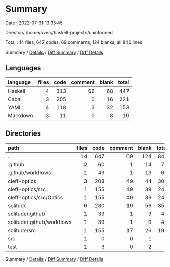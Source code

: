 # Summary

Date : 2022-07-31 13:35:45

Directory /home/avery/haskell-projects/uninformed

Total : 14 files,  647 codes, 69 comments, 124 blanks, all 840 lines

Summary / [Details](details.md) / [Diff Summary](diff.md) / [Diff Details](diff-details.md)

## Languages
| language | files | code | comment | blank | total |
| :--- | ---: | ---: | ---: | ---: | ---: |
| Haskell | 4 | 313 | 66 | 68 | 447 |
| Cabal | 3 | 205 | 0 | 16 | 221 |
| YAML | 4 | 118 | 3 | 32 | 153 |
| Markdown | 3 | 11 | 0 | 8 | 19 |

## Directories
| path | files | code | comment | blank | total |
| :--- | ---: | ---: | ---: | ---: | ---: |
| . | 14 | 647 | 69 | 124 | 840 |
| .github | 2 | 60 | 1 | 14 | 75 |
| .github/workflows | 1 | 49 | 1 | 13 | 63 |
| cleff-optics | 3 | 208 | 49 | 44 | 301 |
| cleff-optics/src | 1 | 155 | 49 | 39 | 243 |
| cleff-optics/src/Optics | 1 | 155 | 49 | 39 | 243 |
| solitude | 6 | 280 | 19 | 56 | 355 |
| solitude/.github | 1 | 39 | 1 | 9 | 49 |
| solitude/.github/workflows | 1 | 39 | 1 | 9 | 49 |
| solitude/src | 1 | 155 | 17 | 26 | 198 |
| src | 1 | 0 | 0 | 1 | 1 |
| test | 1 | 3 | 0 | 2 | 5 |

Summary / [Details](details.md) / [Diff Summary](diff.md) / [Diff Details](diff-details.md)